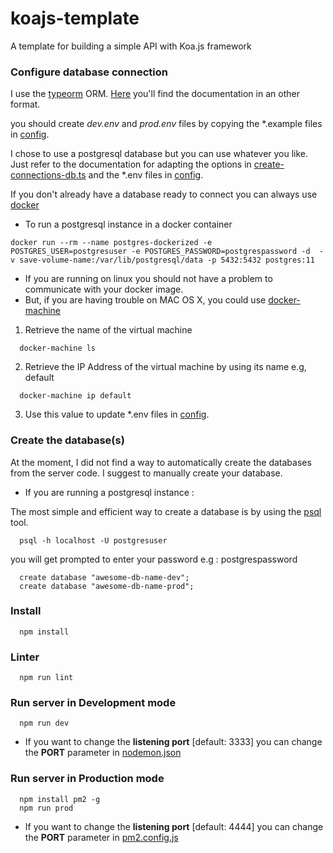 # koajs-template

A template for building a simple API with Koa.js framework

### Configure database connection

I use the [typeorm](https://github.com/typeorm/typeorm) ORM. [Here](https://typeorm.io/) you'll find the documentation in an other format.

you should create *dev.env* and *prod.env* files by copying the *.example files in [config](./config).

I chose to use a postgresql database but you can use whatever you like.
Just refer to the documentation for adapting the options in [create-connections-db.ts](./src/databases/create-connections-db.ts) and the *.env files in [config](./config).

If you don't already have a database ready to connect you can always use [docker](https://github.com/docker/docker-ce)

* To run a postgresql instance in a docker container

``` 
docker run --rm --name postgres-dockerized -e POSTGRES_USER=postgresuser -e POSTGRES_PASSWORD=postgrespassword -d  -v save-volume-name:/var/lib/postgresql/data -p 5432:5432 postgres:11
```

* If you are running on linux you should not have a problem to communicate with your docker image. 
* But, if you are having trouble on MAC OS X, you could use [docker-machine](https://github.com/docker/machine)

1. Retrieve the name of the virtual machine

``` 
  docker-machine ls
  ```

2. Retrieve the IP Address of the virtual machine by using its name e.g, default

``` 
  docker-machine ip default
  ```

3. Use this value to update *.env files in [config](./config).

### Create the database(s) 

At the moment, I did not find a way to automatically create the databases from the server code.
I suggest to manually create your database.

* If you are running a postgresql instance :

The most simple and efficient way to create a database is by using the [psql](http://www.postgresguide.com/utilities/psql.html#what-is-psql) tool.
  

``` 
  psql -h localhost -U postgresuser
  ```

  you will get prompted to enter your password e.g : postgrespassword
  

```
  create database "awesome-db-name-dev"; 
  create database "awesome-db-name-prod"; 
  ```

### Install

``` 
  npm install
  ```

### Linter

``` 
  npm run lint
  ```

### Run server in Development mode

``` 
  npm run dev
  ```

  + If you want to change the **listening port** [default: 3333] you can change the **PORT** parameter in [nodemon.json](./nodemon.json)

### Run server in Production mode  

``` 
  npm install pm2 -g
  npm run prod
  ```

  + If you want to change the **listening port** [default: 4444] you can change the **PORT** parameter in [pm2.config.js](./pm2.config.js)
